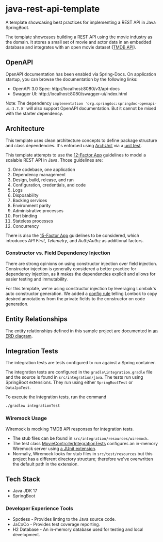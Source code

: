 # java-rest-api-template

A template showcasing best practices for implementing a REST API in Java SpringBoot.

The template showcases building a REST API using the movie industry as the domain.
It stores a small set of movie and actor data in an embedded database and integrates with 
an open movie dataset ([TMDB API](https://developer.themoviedb.org/docs)).

## OpenAPI

OpenAPI documentation has been enabled via Spring-Docs. On application startup, you can browse the documentation
by the following links:

- OpenAPI 3.0 Spec: http://localhost:8080/v3/api-docs
- Swagger UI: http://localhost:8080/swagger-ui/index.html

Note: The dependency `implementation 'org.springdoc:springdoc-openapi-ui:1.7.0'` will also support OpenAPI documentation. But it cannot be mixed with the starter dependency.

## Architecture

This template uses clean architecture concepts to define package structure and class dependencies. It's enforced 
using [ArchUnit](https://github.com/TNG/ArchUnit-Examples/blob/main/example-junit5/src/test/java/com/tngtech/archunit/exampletest/junit5/OnionArchitectureTest.java) 
via a [unit test](./src/test/java/com/slalombuild/movieman/CleanArchitectureTests.java).

This template attempts to use the [12-Factor App](https://www.redhat.com/architect/12-factor-app) guidelines to model 
a scalable REST API in Java. Those guidelines are:

1. One codebase, one application 
2. Dependency management 
3. Design, build, release, and run 
4. Configuration, credentials, and code 
5. Logs 
6. Disposability 
7. Backing services 
8. Environment parity 
9. Administrative processes 
10. Port binding 
11. Stateless processes 
12. Concurrency

There is also the [15-Factor App](https://developer.ibm.com/articles/15-factor-applications/)
guidelines to be considered, which introduces _API First_, _Telemetry_, and _Auth/Authz_ as additional 
factors.

### Constructor vs. Field Dependency Injection

There are strong opinions on using constructor injection over field injection. Constructor injection is generally 
considered a better practice for dependency injection, as it makes the dependencies explicit and allows for 
easier testing and immutability.

For this template, we're using constructor injection by leveraging Lombok's auto constructor generation. We added a 
[config rule](./lombok.config) telling Lombok to copy desired annotations from the private fields to the constructor 
on code generation.

## Entity Relationships

The entity relationships defined in this sample project are documented in [an ERD diagram](./documentation/DatabaseEntityRelationships.md). 

## Integration Tests

The integration tests are tests configured to run against a Spring container.

The integration tests are configured in the `gradle\integration.gradle` file 
and the source is found in `src/integration/java`.
The tests run using SpringBoot extensions. They run using either `SpringBootTest` or `DataJpaTest`.

To execute the integration tests, run the command
```bash
./gradlew integrationTest
```

### Wiremock Usage

Wiremock is mocking TMDB API responses for integration tests. 
- The stub files can be found in `src/integration/resources/wiremock`.
- The test class [MovieControllerIntegrationTests](./src/integration/java/com/slalombuild/movieman/web/MovieControllerIntegrationTests.java)
configures an in-memory Wiremock server using [a JUnit extension](https://wiremock.org/docs/junit-jupiter/#advanced-usage---programmatic).
- Normally, Wiremock looks for stub files in `src/test/resources` but this project has a different directory structure; therefore 
we've overwritten the default path in the extension.

## Tech Stack
* Java JDK 17
* SpringBoot

### Developer Experience Tools
* Spotless - Provides linting to the Java source code.
* JaCoCo - Provides test coverage reporting.
* H2 Database - An in-memory database used for testing and local development.
